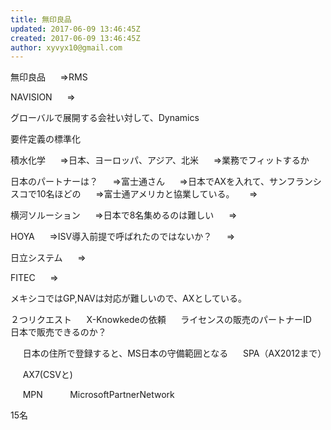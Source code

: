 ```yaml
---
title: 無印良品
updated: 2017-06-09 13:46:45Z
created: 2017-06-09 13:46:45Z
author: xyvyx10@gmail.com
---
```


無印良品
     ⇒RMS

NAVISION
     ⇒

グローバルで展開する会社い対して、Dynamics

要件定義の標準化

積水化学
     ⇒日本、ヨーロッパ、アジア、北米
     ⇒業務でフィットするか

日本のパートナーは？
     ⇒富士通さん
     ⇒日本でAXを入れて、サンフランシスコで10名ほどの
     ⇒富士通アメリカと協業している。
     ⇒

横河ソルーション
     ⇒日本で8名集めるのは難しい
     ⇒

HOYA
     ⇒ISV導入前提で呼ばれたのではないか？
     ⇒

日立システム
     ⇒

FITEC
     ⇒

メキシコではGP,NAVは対応が難しいので、AXとしている。

２つリクエスト
     X-Knowkedeの依頼
     ライセンスの販売のパートナーID
     日本で販売できるのか？

     日本の住所で登録すると、MS日本の守備範囲となる
     SPA（AX2012まで）

     AX7(CSVと)

     MPN
          MicrosoftPartnerNetwork

15名